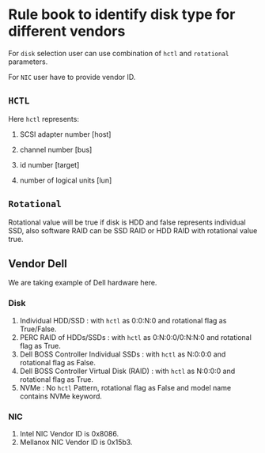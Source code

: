 # Rule book to identify disk type for different vendors

For `disk` selection user can use combination of `hctl` and
`rotational` parameters.

For `NIC` user have to provide vendor ID.

## `HCTL`

   Here `hctl` represents:

   1. SCSI adapter number [host]

   1. channel number [bus]

   1. id number [target]

   1. number of logical units [lun]

## `Rotational`

   Rotational value will be true if disk is HDD and false
   represents individual SSD, also software RAID can be SSD RAID or
   HDD RAID with rotational value true.

## Vendor Dell

   We are taking example of Dell hardware here.

### Disk

   1. Individual HDD/SSD : with `hctl` as 0:0:N:0 and rotational flag as
   True/False.
   1. PERC RAID of HDDs/SSDs : with `hctl` as 0:N:0:0/0:N:N:0 and rotational
   flag as True.
   1. Dell BOSS Controller Individual SSDs : with `hctl` as N:0:0:0 and
   rotational flag as False.
   1. Dell BOSS Controller Virtual Disk (RAID) : with `hctl` as N:0:0:0 and
   rotational flag as True.
   1. NVMe : No `hctl` Pattern, rotational flag as False and model name
   contains NVMe keyword.

### NIC

   1. Intel NIC Vendor ID is 0x8086.
   1. Mellanox NIC Vendor ID is 0x15b3.
